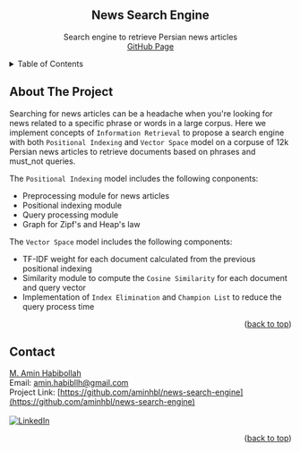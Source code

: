 <div id="top"></div>

<!-- PROJECT LOGO -->
<br />
<div align="center">
  <a href="https://github.com/aminhbl/news-search-engine">
    <!-- <img src="pic/robot.png" alt="Logo" width="80" height="80"> -->
  </a>

<h2 align="center">News Search Engine</h2>

  <p align="center">
    Search engine to retrieve Persian news articles
    <br />
    <a href="https://github.com/aminhbl/news-search-engine">GitHub Page</a>
    <br/>
  </p>
</div>



<!-- TABLE OF CONTENTS -->
<details>
  <summary>Table of Contents</summary>
  <ol>
    <li>
      <a href="#about-the-project">About The Project</a>
    </li>
    <li><a href="#contact">Contact</a></li>
  </ol>
</details>



<!-- ABOUT THE PROJECT -->
## About The Project

Searching for news articles can be a headache when you're looking for news related to a specific phrase or words in a large corpus. Here we implement concepts of `Information Retrieval` to propose a search engine with both `Positional Indexing` and `Vector Space` model on a corpuse of 12k Persian news articles to retrieve documents based on phrases and must_not queries.

The `Positional Indexing` model includes the following conponents:
* Preprocessing module for news articles
* Positional indexing module
* Query processing module
* Graph for Zipf's and Heap's law

The `Vector Space` model includes the following components:
* TF-IDF weight for each document calculated from the previous positional indexing
* Similarity module to compute the `Cosine Similarity` for each document and query vector
* Implementation of `Index Elimination` and `Champion List` to reduce the query process time



<p align="right">(<a href="#top">back to top</a>)</p>


<!-- CONTACT -->
## Contact

[M. Amin Habibollah](https://github.com/aminhbl)
<br/>
Email: amin.habibllh@gmail.com
<br/>
Project Link: [https://github.com/aminhbl/news-search-engine](https://github.com/aminhbl/news-search-engine)
<br/>
<br/>
[![LinkedIn][linkedin-shield]][linkedin-url]
<p align="right">(<a href="#top">back to top</a>)</p>


[linkedin-shield]: https://img.shields.io/badge/-LinkedIn-black.svg?style=for-the-badge&logo=linkedin&colorB=555
[linkedin-url]: https://www.linkedin.com/in/amin-habibllh/